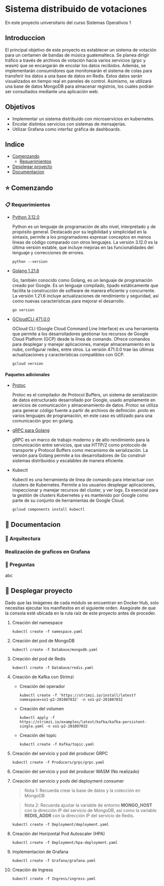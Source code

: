 # Sistema distribuido de votaciones

En este proyecto universitario del curso Sistemas Operativos 1

## Introduccion

El principal objetivo de este proyecto es establecer un sistema de votación para un certamen de bandas de música guatemalteca. Se planea dirigir tráfico a través de archivos de votación hacia varios servicios (grpc y wasm) que se encargarán de encolar los datos recibidos. Además, se implementarán consumidores que monitorearán el sistema de colas para transferir los datos a una base de datos en Redis. Estos datos serán visualizados en tiempo real en paneles de control. Asimismo, se utilizará una base de datos MongoDB para almacenar registros, los cuales podrán ser consultados mediante una aplicación web.

## Objetivos

* Implementar un sistema distribuido con microservicios en kubernetes.
* Encolar distintos servicios con sistemas de mensajerías.
* Utilizar Grafana como interfaz gráfica de dashboards.

## Indice

* [Comenzando](#comenzando)
    * [Requerimientos](#requerimientos)
* [Desplegar proyecto](#desplegar-proyecto)
* [Documentacion](#documentacion)

## ⭐ Comenzando <div id='comenzando'></div>

### 📋 Requerimientos <div id='requerimientos'></div>

* [Python 3.12.0](https://www.python.org/downloads/)

    Python es un lenguaje de programación de alto nivel, interpretado y de propósito general. Destacado por su legibilidad y simplicidad en la sintaxis, permite a los programadores expresar conceptos en menos líneas de código comparado con otros lenguajes. La versión 3.12.0 es la última versión estable, que incluye mejoras en las funcionalidades del lenguaje y correcciones de errores.

    ```console
    python --version
    ```


* [Golang 1.21.6](https://go.dev/doc/install)

    Go, también conocido como Golang, es un lenguaje de programación creado por Google. Es un lenguaje compilado, tipado estáticamente que facilita la construcción de software de manera eficiente y concurrente. La versión 1.21.6 incluye actualizaciones de rendimiento y seguridad, así como nuevas características para mejorar el desarrollo.

    ```console
    go version
    ```

* [GCloudCLI 471.0.0](https://cloud.google.com/sdk?hl=es-419)

    GCloud CLI (Google Cloud Command Line Interface) es una herramienta que permite a los desarrolladores gestionar los recursos de Google Cloud Platform (GCP) desde la línea de comando. Ofrece comandos para desplegar y manejar aplicaciones, manejar almacenamiento en la nube, configurar redes, entre otros. La versión 471.0.0 trae las últimas actualizaciones y características compatibles con GCP.
    ```console
    gcloud version
    ```

#### Paquetes adicionales

* [Protoc](https://www.geeksforgeeks.org/how-to-install-protocol-buffers-on-windows/)

    Protoc es el compilador de Protocol Buffers, un sistema de serialización de datos estructurado desarrollado por Google, usado ampliamente en servicios de comunicación y almacenamiento de datos. Protoc se utiliza para generar código fuente a partir de archivos de definición .proto en varios lenguajes de programación, en este caso es utilizado para una comunicación grpc en golang.

* [gRPC para Golang](https://grpc.io/docs/languages/go/quickstart/)

    gRPC es un marco de trabajo moderno y de alto rendimiento para la comunicación entre servicios, que usa HTTP/2 como protocolo de transporte y Protocol Buffers como mecanismo de serialización. La versión para Golang permite a los desarrolladores de Go construir sistemas distribuidos y escalables de manera eficiente.

* Kubectl

    Kubectl es una herramienta de línea de comando para interactuar con clusters de Kubernetes. Permite a los usuarios desplegar aplicaciones, inspeccionar y manejar recursos del cluster, y ver logs. Es esencial para la gestión de clusters Kubernetes y es mantenido por Google como parte de su conjunto de herramientas de Google Cloud.

    ```console
    gcloud components install kubectl
    ```

## 📖 Documentacion <div id='documentacion'></div>

### 🎡 Arquitectura



### Realización de graficos en Grafana

### 📑 Preguntas
abc

## 🚀 Desplegar proyecto <div id='desplegar-proyecto'></div>

Dado que las imágenes de cada módulo se encuentran en Docker Hub, solo necesitas ejecutar los manifiestos en el siguiente orden. Asegúrate de que la consola esté ubicada en la ruta raíz de este proyecto antes de proceder.

1. Creación del namespace

    ```console
    kubectl create -f namespace.yaml
    ```

2. Creación del pod de MongoDB

    ```console
    kubectl create -f Database/mongodb.yaml
    ```

3. Creación del pod de Redis

    ```console
    kubectl create -f Database/redis.yaml
    ```

4. Creación de Kafka con Strimzi

    * Creación del operador

        ```console
        kubectl create -f 'https://strimzi.io/install/latest?namespace=so1-p2-201807032' -n so1-p2-201807032
        ```

    * Creación del volumen

        ```console
        kubectl apply -f https://strimzi.io/examples/latest/kafka/kafka-persistent-single.yaml -n so1-p2-201807032
        ```

    * Creación del topic

        ```console
        kubectl create -f Kafka/topic.yaml
        ```

5. Creación del servicio y pod del producer GRPC

    ```console
    kubectl create -f Producers/grpc/grpc.yaml
    ```

6. Creación del servicio y pod del producer WASM (No realizado)

    <!-- ```console
    ``` -->

7. Creación del servicio y pods del deployment consumer

    > Nota 1: Recuerda crear la base de datos y la colección en MongoDB

    > Nota 2: Recuerda ajustar la variable de entorno **MONGO_HOST** con la dirección IP del servicio de MongoDB, así como la variable **REDIS_ADDR** con la dirección IP del servicio de Redis.

    ```console
    kubectl create -f Deployment/deployment.yaml
    ```

8. Creación del Horizontal Pod Autoscaler (HPA)

    ```console
    kubectl create -f Deployment/hpa-deployment.yaml
    ```

9. Implementacion de Grafana

    ```console
    kubectl create -f Grafana/grafana.yaml
    ```

10. Creación de Ingress

    ```console
    kubectl create -f Ingress/ingress.yaml
    ```
